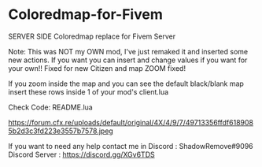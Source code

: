 # Coloredmap-for-Fivem
SERVER SIDE Coloredmap replace for Fivem Server

Note: This was NOT my OWN mod, I've just remaked it and inserted some new actions. If you want you can insert and change values if you want for your own!! Fixed for new Citizen and map ZOOM fixed!

If you zoom inside the map and you can see the default black/blank map insert these rows inside 1 of your mod's client.lua

Check Code: README.lua

https://forum.cfx.re/uploads/default/original/4X/4/9/7/49713356ffdf6189085b2d3c3fd223e3557b7578.jpeg

If you want to need any help contact me in Discord : ShadowRemove#9096
Discord Server : https://discord.gg/XGv6TDS
